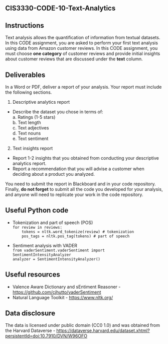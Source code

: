 ## CIS3330-CODE-10-Text-Analytics

## Instructions

Text analysis allows the quantification of information from textual datasets. In this CODE assignment, you are asked to perform your first text analysis using data from Amazon customer reviews. In this CODE assignment, you must choose **one category** of customer reviews and provide initial insights about customer reviews that are discussed under the **text** column.

## Deliverables

In a Word or PDF, deliver a report of your analysis. Your report must include the following sections.

1. Descriptive analytics report
  *  Describe the dataset you chose in terms of:  
        a. Ratings (1-5 stars)  
        b. Text length  
        c. Text adjectives  
        d. Text nouns  
        e. Text sentiment  
2. Text insights report
  * Report 1-2 insights that you obtained from conducting your descriptive analytics report.
  * Report a recommendation that you will advise a customer when deciding about a product you analyzed.
  
You need to submit the report in Blackboard and in your code repository. Finally, **do not forget** to submit all the code you developed for your analysis, and anyone will need to replicate your work in the code repository.

## Useful Python code

* Tokenization and part of speech (POS)  
`for review in reviews: `   
`    tokens = nltk.word_tokenize(review) # tokenization`  
`    pos_tags = nltk.pos_tag(tokens) # part of speech`  

* Sentiment analysis with VADER  
`from vaderSentiment.vaderSentiment import SentimentIntensityAnalyzer`  
`analyzer = SentimentIntensityAnalyzer()`  

## Useful resources

* Valence Aware Dictionary and sEntiment Reasoner - https://github.com/cjhutto/vaderSentiment
* Natural Language Toolkit - https://www.nltk.org/

## Data disclosure

The data is licensed under public domain (CC0 1.0) and was obtained from the Harvard Dataverse - https://dataverse.harvard.edu/dataset.xhtml?persistentId=doi:10.7910/DVN/W96OFO
